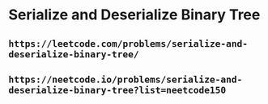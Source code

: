 # Serialize and Deserialize Binary Tree

## `https://leetcode.com/problems/serialize-and-deserialize-binary-tree/`

## `https://neetcode.io/problems/serialize-and-deserialize-binary-tree?list=neetcode150`
